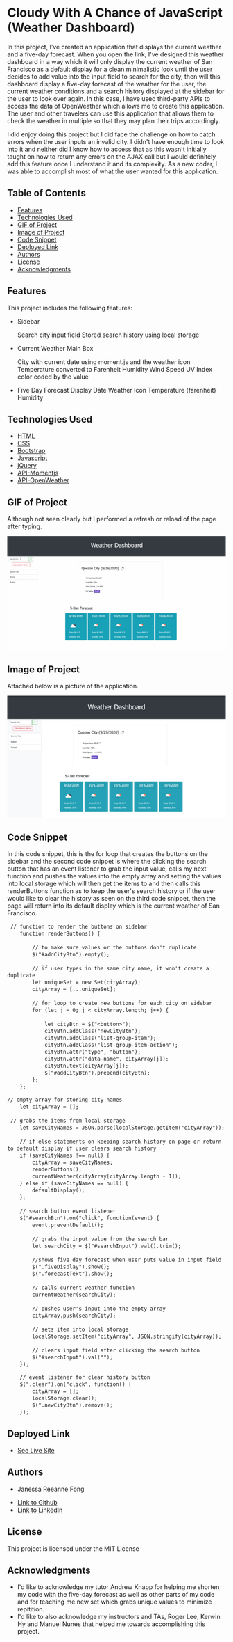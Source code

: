 # Cloudy With A Chance of JavaScript (Weather Dashboard)

In this project, I’ve created an application that displays the current weather and a five-day forecast. When you open the link, I've designed this weather dashboard in a way which it will only display the current weather of San Francisco as a default display for a clean minimalistic look until the user decides to add value into the input field to search for the city, then will this dashboard display a five-day forecast of the weather for the user, the current weather conditions and a search history displayed at the sidebar for the user to look over again. In this case, I have used third-party APIs to access the data of OpenWeather which allows me to create this application. The user and other travelers can use this application that allows them to check the weather in multiple so that they may plan their trips accordingly.

I did enjoy doing this project but I did face the challenge on how to catch errors when the user inputs an invalid city. I didn't have enough time to look into it and neither did I know how to access that as this wasn't initially taught on how to return any errors on the AJAX call but I would definitely add this feature once I understand it and its complexity. As a new coder, I was able to accomplish most of what the user wanted for this application.

## Table of Contents

* [Features](#features)
* [Technologies Used](#technologies-used)
* [GIF of Project](#gif-of-project)
* [Image of Project](#image-of-project)
* [Code Snippet](#code-snippet)
* [Deployed Link](#deployed-link)
* [Authors](#authors)
* [License](#license)
* [Acknowledgments](#acknowledgments)

## Features

This project includes the following features:

* Sidebar 

    Search city input field
    Stored search history using local storage

* Current Weather Main Box

    City with current date using moment.js and the weather icon
    Temperature converted to Farenheit
    Humidity
    Wind Speed
    UV Index color coded by the value

* Five Day Forecast Display
    Date 
    Weather Icon
    Temperature (farenheit)
    Humidity

## Technologies Used

* [HTML](https://developer.mozilla.org/en-US/docs/Web/HTML)
* [CSS](https://developer.mozilla.org/en-US/docs/Web/CSS)
* [Bootstrap](https://getbootstrap.com/)
* [Javascript](https://developer.mozilla.org/en-US/docs/Web/JavaScript)
* [jQuery](https://jquery.com/)
* [API-Momentjs](https://momentjs.com/)
* [API-OpenWeather](https://openweathermap.org/)

## GIF of Project

Although not seen clearly but I performed a refresh or reload of the page after typing.

![gif](assets/weather.gif)

## Image of Project

Attached below is a picture of the application.

![pic](assets/weatherpic.png)

## Code Snippet

In this code snippet, this is the for loop that creates the buttons on the sidebar and the second code snippet is where the clicking the search button that has an event listener to grab the input value, calls my next function and pushes the values into the empty array and setting the values into local storage which will then get the items to and then calls this renderButtons function as to keep the user's search history or if the user would like to clear the history as seen on the third code snippet, then the page will return into its default display which is the current weather of San Francisco.
```
 // function to render the buttons on sidebar
    function renderButtons() {

        // to make sure values or the buttons don't duplicate
        $("#addCityBtn").empty();

        // if user types in the same city name, it won't create a duplicate
        let uniqueSet = new Set(cityArray);
        cityArray = [...uniqueSet];

        // for loop to create new buttons for each city on sidebar
        for (let j = 0; j < cityArray.length; j++) {

            let cityBtn = $("<button>");
            cityBtn.addClass("newCityBtn");
            cityBtn.addClass("list-group-item");
            cityBtn.addClass("list-group-item-action");
            cityBtn.attr("type", "button");
            cityBtn.attr("data-name", cityArray[j]);
            cityBtn.text(cityArray[j]);
            $("#addCityBtn").prepend(cityBtn);
        };
    };
```
```
// empty array for storing city names 
    let cityArray = [];

 // grabs the items from local storage
    let saveCityNames = JSON.parse(localStorage.getItem("cityArray"));

    // if else statements on keeping search history on page or return to default display if user clears search history
    if (saveCityNames !== null) {
        cityArray = saveCityNames;
        renderButtons();
        currentWeather(cityArray[cityArray.length - 1]);
    } else if (saveCityNames == null) {
        defaultDisplay();
    };

    // search button event listener
    $("#searchBtn").on("click", function(event) {
        event.preventDefault();

        // grabs the input value from the search bar
        let searchCity = $("#searchInput").val().trim();

        //shows five day forecast when user puts value in input field
        $(".fiveDisplay").show();
        $(".forecastText").show();

        // calls current weather function
        currentWeather(searchCity);

        // pushes user's input into the empty array
        cityArray.push(searchCity);

        // sets item into local storage
        localStorage.setItem("cityArray", JSON.stringify(cityArray));

        // clears input field after clicking the search button
        $("#searchInput").val("");
    });
```
```
    // event listener for clear history button
    $(".clear").on("click", function() {
        cityArray = [];
        localStorage.clear();
        $(".newCityBtn").remove();
    });

```

## Deployed Link

* [See Live Site](https://janessaref.github.io/cloudy-with-a-chance-of-javascript/)


## Authors

* Janessa Reeanne Fong

- [Link to Github](https://github.com/janessaref)
- [Link to LinkedIn](https://www.linkedin.com/in/janessafong)

## License

This project is licensed under the MIT License 

## Acknowledgments

* I'd like to acknowledge my tutor Andrew Knapp for helping me shorten my code with the five-day forecast as well as other parts of my code and for teaching me new set which grabs unique values to minimize repitition.
* I'd like to also acknowledge my instructors and TAs, Roger Lee, Kerwin Hy and Manuel Nunes that helped me towards accomplishing this project.


